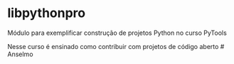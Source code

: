 # libpythonpro

Módulo para exemplificar construção de projetos Python no curso PyTools

Nesse curso é ensinado como contribuir com projetos de código aberto  # Anselmo
